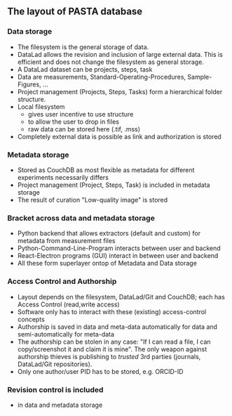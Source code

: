 ## The layout of PASTA database
### Data storage
- The filesystem is the general storage of data.
- DataLad allows the revision and inclusion of large external data. This is efficient and does not change the filesystem as general storage.
- A DataLad dataset can be projects, steps, task
- Data are measurements, Standard-Operating-Procedures, Sample-Figures, ...
- Project management (Projects, Steps, Tasks) form a hierarchical folder structure.
- Local filesystem
  - gives user incentive to use structure
  - to allow the user to drop in files
  - raw data can be stored here (.tif, .mss)
- Completely external data is possible as link and authorization is stored
### Metadata storage
- Stored as CouchDB as most flexible as metadata for different experiments necessarily differs
- Project management (Project, Steps, Task) is included in metadata storage
- The result of curation "Low-quality image" is stored
### Bracket across data and metadata storage
- Python backend that allows extractors (default and custom) for metadata from measurement files
- Python-Command-Line-Program interacts between user and backend
- React-Electron programs (GUI) interact in between user and backend
- All these form superlayer ontop of Metadata and Data storage
### Access Control and Authorship
- Layout depends on the filesystem, DataLad/Git and CouchDB; each has Access Control (read,write access)
- Software only has to interact with these (existing) access-control concepts
- Authorship is saved in data and meta-data automatically for data and semi-automatically for meta-data
- The authorship can be stolen in any case: "If I can read a file, I can copy/screenshot it and claim it is mine". The only weapon against authorship thieves is publishing to _trusted_ 3rd parties (journals, DataLad/Git repositories).
- Only one author/user PID has to be stored, e.g. ORCID-ID
### Revision control is included
- in data and metadata storage
